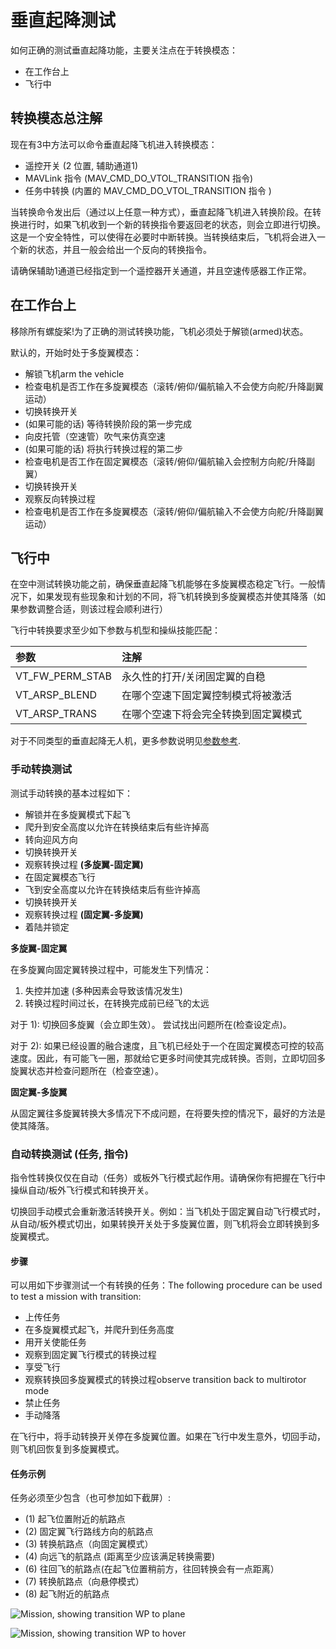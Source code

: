 # 垂直起降测试

如何正确的测试垂直起降功能，主要关注点在于转换模态：

  * 在工作台上
  * 飞行中

## 转换模态总注解

现在有3中方法可以命令垂直起降飞机进入转换模态：

  * 遥控开关 (2 位置, 辅助通道1)
  * MAVLink 指令 (MAV_CMD_DO_VTOL_TRANSITION 指令)
  * 任务中转换 (内置的 MAV_CMD_DO_VTOL_TRANSITION 指令 )

当转换命令发出后（通过以上任意一种方式），垂直起降飞机进入转换阶段。在转换进行时，如果飞机收到一个新的转换指令要返回老的状态，则会立即进行切换。这是一个安全特性，可以使得在必要时中断转换。当转换结束后，飞机将会进入一个新的状态，并且一般会给出一个反向的转换指令。

<aside class="note">
请确保辅助1通道已经指定到一个遥控器开关通道，并且空速传感器工作正常。
</aside>

## 在工作台上

<aside class="caution">
移除所有螺旋桨!为了正确的测试转换功能，飞机必须处于解锁(armed)状态。
</aside>

默认的，开始时处于多旋翼模态：

  * 解锁飞机arm the vehicle
  * 检查电机是否工作在多旋翼模态（滚转/俯仰/偏航输入不会使方向舵/升降副翼运动）
  * 切换转换开关
  * (如果可能的话) 等待转换阶段的第一步完成
  * 向皮托管（空速管）吹气来仿真空速
  * (如果可能的话) 将执行转换过程的第二步
  * 检查电机是否工作在固定翼模态（滚转/俯仰/偏航输入会控制方向舵/升降副翼）
  * 切换转换开关
  * 观察反向转换过程
  * 检查电机是否工作在多旋翼模态（滚转/俯仰/偏航输入不会使方向舵/升降副翼运动）

## 飞行中

<aside class="tip">
在空中测试转换功能之前，确保垂直起降飞机能够在多旋翼模态稳定飞行。一般情况下，如果发现有些现象和计划的不同，将飞机转换到多旋翼模态并使其降落（如果参数调整合适，则该过程会顺利进行）
</aside>

飞行中转换要求至少如下参数与机型和操纵技能匹配：

| 参数 | 注解 |
| :--- | :--- |
| VT_FW_PERM_STAB |永久性的打开/关闭固定翼的自稳 |
| VT_ARSP_BLEND | 在哪个空速下固定翼控制模式将被激活|
| VT_ARSP_TRANS | 在哪个空速下将会完全转换到固定翼模式 |

对于不同类型的垂直起降无人机，更多参数说明见[参数参考](https://pixhawk.org/firmware/parameters#vtol_attitude_control).

### 手动转换测试

测试手动转换的基本过程如下：

  * 解锁并在多旋翼模式下起飞
  * 爬升到安全高度以允许在转换结束后有些许掉高
  * 转向迎风方向
  * 切换转换开关
  * 观察转换过程 **(多旋翼-固定翼)**
  * 在固定翼模态飞行
  * 飞到安全高度以允许在转换结束后有些许掉高
  * 切换转换开关
  * 观察转换过程 **(固定翼-多旋翼)**
  * 着陆并锁定

**多旋翼-固定翼**

在多旋翼向固定翼转换过程中，可能发生下列情况：

  1. 失控并加速 (多种因素会导致该情况发生)
  2. 转换过程时间过长，在转换完成前已经飞的太远

对于 1): 切换回多旋翼（会立即生效）。 尝试找出问题所在(检查设定点)。

对于 2): 如果已经设置的融合速度，且飞机已经处于一个在固定翼模态可控的较高速度。因此，有可能飞一圈，那就给它更多时间使其完成转换。否则，立即切回多旋翼状态并检查问题所在（检查空速）。

**固定翼-多旋翼**

从固定翼往多旋翼转换大多情况下不成问题，在将要失控的情况下，最好的方法是使其降落。

### 自动转换测试 (任务, 指令)

指令性转换仅仅在自动（任务）或板外飞行模式起作用。请确保你有把握在飞行中操纵自动/板外飞行模式和转换开关。

切换回手动模式会重新激活转换开关。例如：当飞机处于固定翼自动飞行模式时，从自动/板外模式切出，如果转换开关处于多旋翼位置，则飞机将会立即转换到多旋翼模式。

#### 步骤

可以用如下步骤测试一个有转换的任务：The following procedure can be used to test a mission with transition:

  * 上传任务
  * 在多旋翼模式起飞，并爬升到任务高度
  * 用开关使能任务
  * 观察到固定翼飞行模式的转换过程
  * 享受飞行
  * 观察转换回多旋翼模式的转换过程observe transition back to multirotor mode
  * 禁止任务
  * 手动降落
  
在飞行中，将手动转换开关停在多旋翼位置。如果在飞行中发生意外，切回手动，则飞机回恢复到多旋翼模式。

#### 任务示例

任务必须至少包含（也可参加如下截屏）:

  * (1) 起飞位置附近的航路点
  * (2) 固定翼飞行路线方向的航路点
  * (3) 转换航路点（向固定翼模式）
  * (4) 向远飞的航路点 (距离至少应该满足转换需要)
  * (6) 往回飞的航路点(在起飞位置稍前方，往回转换会有一点距离）
  * (7) 转换航路点（向悬停模式）
  * (8) 起飞附近的航路点

![Mission, showing transition WP to plane](images/vtol/qgc_mission_example_a.png)

![Mission, showing transition WP to hover](images/vtol/qgc_mission_example_b.png)



